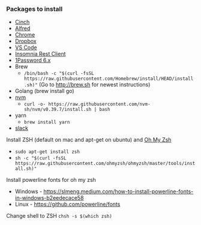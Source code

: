 ### Packages to install ###
* [Cinch](http://www.irradiatedsoftware.com/cinch/)
* [Alfred](https://www.alfredapp.com/)
* [Chrome](https://www.google.com/chrome/)
* [Dropbox](https://www.dropbox.com/downloading)
* [VS Code](https://code.visualstudio.com/download)
* [Insomnia Rest Client](https://insomnia.rest/download/)
* [1Password 6.x](https://1password.com/downloads/)
* Brew
  * `/bin/bash -c "$(curl -fsSL https://raw.githubusercontent.com/Homebrew/install/HEAD/install.sh)"` (Go to http://brew.sh for newest instructions)
* Golang (brew install go)
* [nvm](https://github.com/nvm-sh/nvm)
  * `curl -o- https://raw.githubusercontent.com/nvm-sh/nvm/v0.39.7/install.sh | bash`
* yarn
  * `brew install yarn`
* [slack](https://slack.com/downloads/osx)

Install ZSH (default on mac and apt-get on ubuntu) and [Oh My Zsh](https://ohmyz.sh/#install)
* `sudo apt-get install zsh`
* `sh -c "$(curl -fsSL https://raw.githubusercontent.com/ohmyzsh/ohmyzsh/master/tools/install.sh)"`

Install powerline fonts for oh my zsh
* Windows - https://slmeng.medium.com/how-to-install-powerline-fonts-in-windows-b2eedecace58
* Linux - https://github.com/powerline/fonts

Change shell to ZSH
`chsh -s $(which zsh)`

